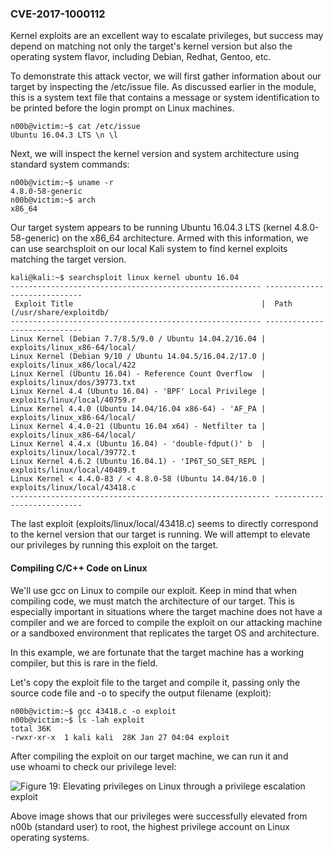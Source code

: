 ### CVE-2017-1000112 

Kernel exploits are an excellent way to escalate privileges, but success may depend on matching not only the target's kernel version but also the operating system flavor, including Debian, Redhat, Gentoo, etc.

To demonstrate this attack vector, we will first gather information about our target by inspecting the /etc/issue file. As discussed earlier in the module, this is a system text file that contains a message or system identification to be printed before the login prompt on Linux machines.

```
n00b@victim:~$ cat /etc/issue
Ubuntu 16.04.3 LTS \n \l
```

Next, we will inspect the kernel version and system architecture using standard system commands:

```
n00b@victim:~$ uname -r 
4.8.0-58-generic
n00b@victim:~$ arch 
x86_64
```

Our target system appears to be running Ubuntu 16.04.3 LTS (kernel 4.8.0-58-generic) on the x86_64 architecture. Armed with this information, we can use searchsploit on our local Kali system to find kernel exploits matching the target version.

```
kali@kali:~$ searchsploit linux kernel ubuntu 16.04
-------------------------------------------------------- -----------------------------
 Exploit Title                                          |  Path (/usr/share/exploitdb/
-------------------------------------------------------- -----------------------------
Linux Kernel (Debian 7.7/8.5/9.0 / Ubuntu 14.04.2/16.04 | exploits/linux_x86-64/local/
Linux Kernel (Debian 9/10 / Ubuntu 14.04.5/16.04.2/17.0 | exploits/linux_x86/local/422
Linux Kernel (Ubuntu 16.04) - Reference Count Overflow  | exploits/linux/dos/39773.txt
Linux Kernel 4.4 (Ubuntu 16.04) - 'BPF' Local Privilege | exploits/linux/local/40759.r
Linux Kernel 4.4.0 (Ubuntu 14.04/16.04 x86-64) - 'AF_PA | exploits/linux_x86-64/local/
Linux Kernel 4.4.0-21 (Ubuntu 16.04 x64) - Netfilter ta | exploits/linux_x86-64/local/
Linux Kernel 4.4.x (Ubuntu 16.04) - 'double-fdput()' b  | exploits/linux/local/39772.t
Linux Kernel 4.6.2 (Ubuntu 16.04.1) - 'IP6T_SO_SET_REPL | exploits/linux/local/40489.t
Linux Kernel < 4.4.0-83 / < 4.8.0-58 (Ubuntu 14.04/16.0 | exploits/linux/local/43418.c
---------------------------------------------------------- ---------------------------
```

The last exploit (exploits/linux/local/43418.c) seems to directly correspond to the kernel version that our target is running. We will attempt to elevate our privileges by running this exploit on the target.

#### Compiling C/C++ Code on Linux

We'll use gcc on Linux to compile our exploit. Keep in mind that when compiling code, we must match the architecture of our target. This is especially important in situations where the target machine does not have a compiler and we are forced to compile the exploit on our attacking machine or a sandboxed environment that replicates the target OS and architecture.

In this example, we are fortunate that the target machine has a working compiler, but this is rare in the field.

Let's copy the exploit file to the target and compile it, passing only the source code file and -o to specify the output filename (exploit):

```
n00b@victim:~$ gcc 43418.c -o exploit
n00b@victim:~$ ls -lah exploit
total 36K
-rwxr-xr-x  1 kali kali  28K Jan 27 04:04 exploit
```

After compiling the exploit on our target machine, we can run it and use whoami to check our privilege level:

![Figure 19: Elevating privileges on Linux through a privilege escalation exploit](https://offsec-platform-prod.s3.amazonaws.com/offsec-courses/PEN-200/imgs/privilege_escalation/945a6d9d4f1f490ae9a752f9570d5e73-privilege_escalation_11.png)

Above image shows that our privileges were successfully elevated from n00b (standard user) to root, the highest privilege account on Linux operating systems.